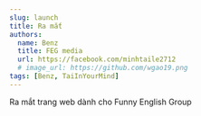 ```yaml
---
slug: launch
title: Ra mắt
authors:
  name: Benz
  title: FEG media
  url: https://facebook.com/minhtaile2712
  # image_url: https://github.com/wgao19.png
tags: [Benz, TaiInYourMind]
---
```


Ra mắt trang web dành cho Funny English Group
